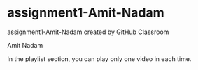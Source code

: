 # assignment1-Amit-Nadam
assignment1-Amit-Nadam created by GitHub Classroom


Amit Nadam 

In the playlist section, you can play only one video in each time.
